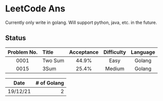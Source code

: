 LeetCode Ans
===
Currently only write in golang.
Will support python, java, etc. in the future.

## Status

|Problem No.|Title|Acceptance|Difficulty|Language|
|:-:|:-|:-: | :-: | :-: |
|0001|Two Sum|44.9%|Easy|Golang
|0015|3Sum|25.4%|Medium|Golang

|Date|# of Golang
|:-:|-:|
|19/12/21|2
